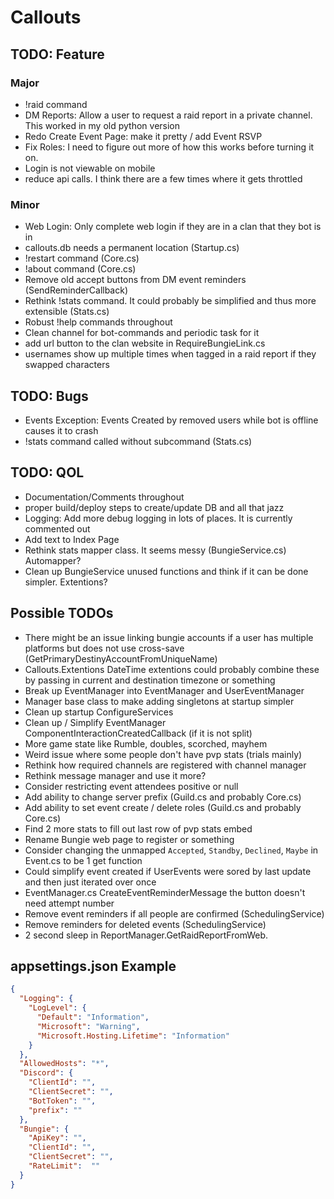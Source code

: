 ﻿# Callouts


## TODO: Feature

### Major

* !raid command
* DM Reports: Allow a user to request a raid report in a private channel. This worked in my old python version
* Redo Create Event Page: make it pretty / add Event RSVP
* Fix Roles: I need to figure out more of how this works before turning it on.
* Login is not viewable on mobile
* reduce api calls. I think there are a few times where it gets throttled

### Minor

* Web Login: Only complete web login if they are in a clan that they bot is in
* callouts.db needs a permanent location (Startup.cs)
* !restart command (Core.cs)
* !about command (Core.cs)
* Remove old accept buttons from DM event reminders (SendReminderCallback)
* Rethink !stats command. It could probably be simplified and thus more extensible (Stats.cs)
* Robust !help commands throughout
* Clean channel for bot-commands and periodic task for it
* add url button to the clan website in RequireBungieLink.cs
* usernames show up multiple times when tagged in a raid report if they swapped characters

## TODO: Bugs

* Events Exception: Events Created by removed users while bot is offline causes it to crash
* !stats command called without subcommand (Stats.cs)

## TODO: QOL

* Documentation/Comments throughout
* proper build/deploy steps to create/update DB and all that jazz
* Logging: Add more debug logging in lots of places. It is currently commented out
* Add text to Index Page
* Rethink stats mapper class. It seems messy (BungieService.cs) Automapper?
* Clean up BungieService unused functions and think if it can be done simpler. Extentions?

## Possible TODOs

* There might be an issue linking bungie accounts if a user has multiple platforms but does not use cross-save (GetPrimaryDestinyAccountFromUniqueName)
* Callouts.Extentions DateTime extentions could probably combine these by passing in current and destination timezone or something
* Break up EventManager into EventManager and UserEventManager
* Manager base class to make adding singletons at startup simpler
* Clean up startup ConfigureServices
* Clean up / Simplify EventManager ComponentInteractionCreatedCallback (if it is not split)
* More game state like Rumble, doubles, scorched, mayhem
* Weird issue where some people don't have pvp stats (trials mainly)
* Rethink how required channels are registered with channel manager
* Rethink message manager and use it more?
* Consider restricting event attendees positive or null
* Add ability to change server prefix (Guild.cs and probably Core.cs)
* Add ability to set  event create / delete roles (Guild.cs and probably Core.cs)
* Find 2 more stats to fill out last row of pvp stats embed
* Rename Bungie web page to register or something
* Consider changing the unmapped `Accepted`, `Standby`, `Declined`, `Maybe` in Event.cs to be 1 get function
* Could simplify event created if UserEvents were sored by last update and then just iterated over once
* EventManager.cs CreateEventReminderMessage the button doesn't need attempt number
* Remove event reminders if all people are confirmed (SchedulingService)
* Remove reminders for deleted events (SchedulingService)
* 2 second sleep in ReportManager.GetRaidReportFromWeb.

## appsettings.json Example

```json
{
  "Logging": {
    "LogLevel": {
      "Default": "Information",
      "Microsoft": "Warning",
      "Microsoft.Hosting.Lifetime": "Information"
    }
  },
  "AllowedHosts": "*",
  "Discord": {
    "ClientId": "",
    "ClientSecret": "",
    "BotToken": "",
    "prefix": ""
  },
  "Bungie": {
    "ApiKey": "",
    "ClientId": "",
    "ClientSecret": "",
    "RateLimit":  ""
  }
}
```